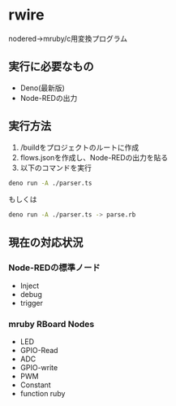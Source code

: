 # rwire
nodered->mruby/c用変換プログラム

## 実行に必要なもの
- Deno(最新版)
- Node-REDの出力
## 実行方法
1. /buildをプロジェクトのルートに作成
2. flows.jsonを作成し、Node-REDの出力を貼る
3. 以下のコマンドを実行
```sh 
deno run -A ./parser.ts
```
もしくは
```sh 
deno run -A ./parser.ts -> parse.rb
```

## 現在の対応状況
### Node-REDの標準ノード
- Inject
- debug
- trigger
### mruby RBoard Nodes
- LED
- GPIO-Read
- ADC
- GPIO-write
- PWM
- Constant
- function ruby
